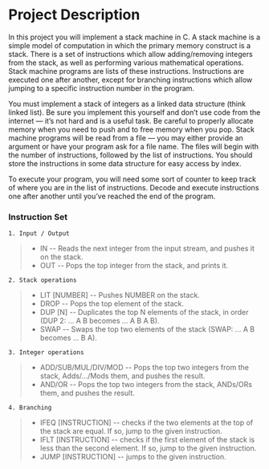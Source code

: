 # Project Description

<p>In this project you will implement a stack machine in C. A stack machine is a simple model of computation in which the primary memory construct is a stack. There is a set of instructions which allow adding/removing integers from the stack, as well as performing various mathematical operations. Stack machine programs are lists of these instructions. Instructions are executed one after another, except for branching instructions which allow jumping to a specific instruction number in the program. </p>

<p>You must implement a stack of integers as a linked data structure (think linked list). Be sure you implement this yourself and don&#8217;t use code from the internet &#8212; it&#8217;s not hard and is a useful task. Be careful to properly allocate memory when you need to push and to free memory when you pop. Stack machine programs will be read from a file &#8212; you may either provide an argument or have your program ask for a file name. The files will begin with the number of instructions, followed by the list of instructions. You should store the instructions in some data structure for easy access by index. </p>

<p>To execute your program, you will need some sort of counter to keep track of where you are in the list of instructions. Decode and execute instructions one after another until you&#8217;ve reached the end of the program. </p>

<h3>Instruction Set</h3>

`1. Input / Output`
> - IN   -- Reads the next integer from the input stream, and pushes it on the stack.
> - OUT  -- Pops the top integer from the stack, and prints it.

`2. Stack operations`
> - LIT [NUMBER] -- Pushes NUMBER on the stack.
> - DROP         -- Pops the top element of the stack.
> - DUP [N]      -- Duplicates the top N elements of the stack, in order (DUP 2: ... A B becomes ... A B A B).
> - SWAP         -- Swaps the top two elements of the stack (SWAP: ... A B becomes ... B A).

`3. Integer operations`
> - ADD/SUB/MUL/DIV/MOD -- Pops the top two integers from the stack, Adds/.../Mods them, and pushes the result.
> - AND/OR              -- Pops the top two integers from the stack, ANDs/ORs them, and pushes the result.

`4. Branching`
> - IFEQ [INSTRUCTION] -- checks if the two elements at the top of the stack are equal. If so, jump to the given instruction.
> - IFLT [INSTRUCTION] -- checks if the first element of the stack is less than the second element. If so, jump to the given instruction.
> - JUMP [INSTRUCTION] -- jumps to the given instruction.